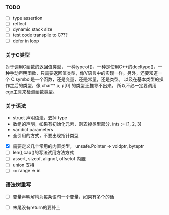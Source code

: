 
### TODO
* [ ] type assertion
* [ ] reflect
* [ ] dynamic stack size
* [ ] test code transpile to C???
* [ ] defer in loop

### 关于C类型
对于调用C函数的返回值类型， 一种typeof()，一种是使用C++的decltype()，一种手动声明函数，只需要返回值类型，像V语言中的实现一样。另外，还要知道一个 C.symbol是一个函数，还是变量，还是常量，还是类型。
以及在基本类型的操作之后的类型，像 char** p; p[0] 的类型还推导不出来。
所以不必一定要调用cgo工具来检测函数类型。

### 关于语法
* struct 声明语法，去掉 type
* 数组的声明，如果有初始化元素，则去掉类型部分. ints := [1, 2, 3]
* varidict parameters
* 全引用的方式，不要出现指针类型
* [x] 需要定义几个常用的内置类型， unsafe.Pointer => voidptr, byteptr
* [ ] len(),cap()的写法试用方法方式
* [ ] assert, sizeof, alignof, offsetof 内置
* [ ] union 支持
* [ ] := range => in

### 语法树重写
* [ ] 变量声明解构为每条语句一个变量，如果有多个的话
* [ ] 末尾没有return的要补上

